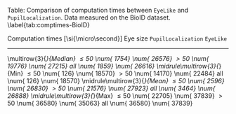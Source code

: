 
Table: Comparison of computation times between `EyeLike` and
`PupilLocalization`. Data measured on the BioID dataset. \label{tab:comptimes-BioID}

Computation times [\si{\micro\second}] Eye size        `PupilLocalization`        `EyeLike`
-------------------------------------- -------- -------------------------- ----------------
\multirow{3}{*}{Median}                $\le 50$   \num{    1754}            \num{   26576}
                                       $> 50$     \num{   19776}            \num{   27215}
                                       all        \num{    1859}            \num{   26616}
\midrule\multirow{3}{*}{Min}           $\le 50$   \num{     126}            \num{   18570}
                                       $> 50$     \num{   14170}            \num{   22484}
                                       all        \num{     126}            \num{   18570}
\midrule\multirow{3}{*}{Mean}          $\le 50$   \num{    2596}            \num{   26830}
                                       $> 50$     \num{   21576}            \num{   27923}
                                       all        \num{    3464}            \num{   26888}
\midrule\multirow{3}{*}{Max}           $\le 50$   \num{   22705}            \num{   37839}
                                       $> 50$     \num{   36580}            \num{   35063}
                                       all        \num{   36580}            \num{   37839}

